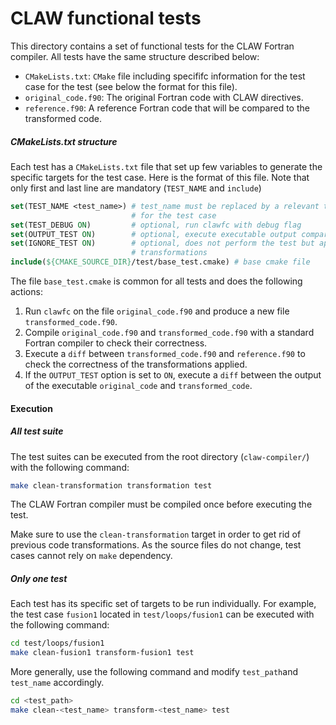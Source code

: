 # CLAW functional tests

This directory contains a set of functional tests for the CLAW Fortran compiler.
All tests have the same structure described below:

* `CMakeLists.txt`: `CMake` file including specififc information for the test
  case for the test (see below the format for this file).
* `original_code.f90`: The original Fortran code with CLAW directives.
* `reference.f90`: A reference Fortran code that will be compared to the
  transformed code.

##### CMakeLists.txt structure
Each test has a `CMakeLists.txt` file that set up few variables to generate
the specific targets for the test case. Here is the format of this file. Note
that only first and last line are mandatory (`TEST_NAME` and `include`)
```cmake
set(TEST_NAME <test_name>) # test_name must be replaced by a relevant test name
                           # for the test case
set(TEST_DEBUG ON)         # optional, run clawfc with debug flag
set(OUTPUT_TEST ON)        # optional, execute executable output comparison
set(IGNORE_TEST ON)        # optional, does not perform the test but apply
                           # transformations
include(${CMAKE_SOURCE_DIR}/test/base_test.cmake) # base cmake file
```

The file `base_test.cmake` is common for all tests and does the following
actions:

1. Run `clawfc` on the file `original_code.f90` and produce a new file
`transformed_code.f90`.
2. Compile `original_code.f90` and `transformed_code.f90` with a standard
Fortran compiler to check their correctness.
3. Execute a `diff` between `transformed_code.f90` and `reference.f90` to check
the correctness of the transformations applied.
4. If the `OUTPUT_TEST` option is set to `ON`, execute a `diff` between the
output of the executable `original_code` and `transformed_code`.

#### Execution
##### All test suite
The test suites can be executed from the root directory (`claw-compiler/`) with
the following command:

```bash
make clean-transformation transformation test
```

The CLAW Fortran compiler must be compiled once before executing the test.

Make sure to use the `clean-transformation` target in order to get rid of
previous code transformations. As the source files do not change, test cases
cannot rely on `make` dependency.

##### Only one test
Each test has its specific set of targets to be run individually. For example,
the test case `fusion1` located in `test/loops/fusion1` can be executed with the
following command:

```bash
cd test/loops/fusion1
make clean-fusion1 transform-fusion1 test
```

More generally, use the following command and modify `test_path`and `test_name`
accordingly.
```bash
cd <test_path>
make clean-<test_name> transform-<test_name> test
```

